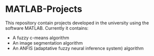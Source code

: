 # MATLAB-Projects
This repository contain projects developed in the university using the software MATLAB. Currently it contains:

- A fuzzy c-means algorithm
- An image segmentation algorithm
- An ANFIS (adaptative fuzzy neural inference system) algorithm
